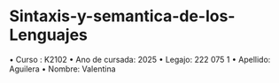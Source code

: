 # Sintaxis-y-semantica-de-los-Lenguajes

• Curso : K2102
• Ano de cursada: 2025
• Legajo: 222 075 1
• Apellido: Aguilera
• Nombre: Valentina
